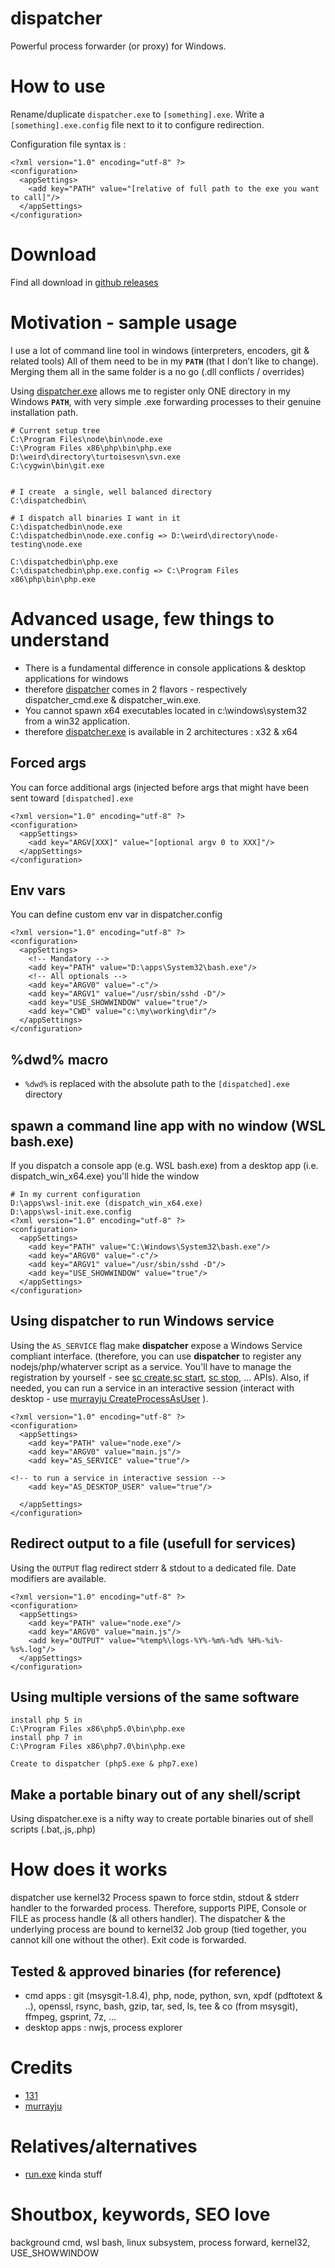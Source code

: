 dispatcher
==========
Powerful process forwarder (or proxy) for Windows.

# How to use
Rename/duplicate `dispatcher.exe` to `[something].exe`.
Write a `[something].exe.config` file next to it to configure redirection.

Configuration file syntax is :
```
<?xml version="1.0" encoding="utf-8" ?>
<configuration>
  <appSettings>
    <add key="PATH" value="[relative of full path to the exe you want to call]"/>
  </appSettings>
</configuration>
```

# Download
Find all download in [github releases](https://github.com/131/dispatcher/releases)


# Motivation  - sample usage
I use a lot of command line tool in windows (interpreters, encoders, git & related tools)
All of them need to be in my **`PATH`** (that I don’t like to change).
Merging them all in the same folder is a no go (.dll conflicts / overrides)

Using [dispatcher.exe](https://github.com/131/dispatcher) allows me to register only ONE directory in my Windows **`PATH`**, with very simple .exe forwarding processes to their genuine installation path.

```
# Current setup tree
C:\Program Files\node\bin\node.exe
C:\Program Files x86\php\bin\php.exe
D:\weird\directory\turtoisesvn\svn.exe
C:\cygwin\bin\git.exe
  

# I create  a single, well balanced directory
C:\dispatchedbin\

# I dispatch all binaries I want in it
C:\dispatchedbin\node.exe
C:\dispatchedbin\node.exe.config => D:\weird\directory\node-testing\node.exe

C:\dispatchedbin\php.exe
C:\dispatchedbin\php.exe.config => C:\Program Files x86\php\bin\php.exe
```

# Advanced usage, few things to understand
* There is a fundamental difference in console applications  & desktop applications for windows
* therefore [dispatcher](https://github.com/131/dispatcher) comes in 2 flavors - respectively dispatcher_cmd.exe &  dispatcher_win.exe.
* You cannot spawn x64 executables located in c:\windows\system32 from a win32 application.
* therefore [dispatcher.exe](https://github.com/131/dispatcher) is available in 2 architectures : x32 & x64

## Forced args
You can force additional args (injected before args that might have been sent toward `[dispatched].exe`
``` (node.exe.config)
<?xml version="1.0" encoding="utf-8" ?>
<configuration>
  <appSettings>
    <add key="ARGV[XXX]" value="[optional argv 0 to XXX]"/>
  </appSettings>
</configuration>
```
    


## Env vars
You can define custom env var in dispatcher.config
``` (node.exe.config)
<?xml version="1.0" encoding="utf-8" ?>
<configuration>
  <appSettings>
    <!-- Mandatory -->
    <add key="PATH" value="D:\apps\System32\bash.exe"/>
    <!-- All optionals -->
    <add key="ARGV0" value="-c"/>
    <add key="ARGV1" value="/usr/sbin/sshd -D"/>
    <add key="USE_SHOWWINDOW" value="true"/>
    <add key="CWD" value="c:\my\working\dir"/>
  </appSettings>
</configuration>
```
## %dwd% macro
* `%dwd%` is replaced with the absolute path to the `[dispatched].exe` directory



## spawn a command line app with no window (WSL bash.exe)
If you dispatch a console app (e.g. WSL bash.exe) from a desktop app (i.e. dispatch_win_x64.exe) you'll hide the window

```
# In my current configuration
D:\apps\wsl-init.exe (dispatch_win_x64.exe)
D:\apps\wsl-init.exe.config 
<?xml version="1.0" encoding="utf-8" ?>
<configuration>
  <appSettings>
    <add key="PATH" value="C:\Windows\System32\bash.exe"/>
    <add key="ARGV0" value="-c"/>
    <add key="ARGV1" value="/usr/sbin/sshd -D"/>
    <add key="USE_SHOWWINDOW" value="true"/>
  </appSettings>
</configuration>
```

## Using dispatcher to run Windows service
Using the `AS_SERVICE` flag make **dispatcher** expose a Windows Service compliant interface. (therefore, you can use **dispatcher** to register any nodejs/php/whaterver script as a service. You'll have to manage the registration by yourself - see [sc create](https://docs.microsoft.com/en-us/windows-server/administration/windows-commands/sc-create),[sc start](https://docs.microsoft.com/en-us/windows-server/administration/windows-commands/sc-start), [sc stop](https://docs.microsoft.com/en-us/windows-server/administration/windows-commands/sc-stop), ... APIs). Also, if needed, you can run a service in an interactive session (interact with desktop - use [murrayju CreateProcessAsUser](https://github.com/murrayju/CreateProcessAsUser) ).


```
<?xml version="1.0" encoding="utf-8" ?>
<configuration>
  <appSettings>
    <add key="PATH" value="node.exe"/>
    <add key="ARGV0" value="main.js"/>
    <add key="AS_SERVICE" value="true"/>

<!-- to run a service in interactive session -->
    <add key="AS_DESKTOP_USER" value="true"/>

  </appSettings>
</configuration>
```

## Redirect output to a file (usefull for services)
Using the `OUTPUT` flag redirect stderr & stdout to a dedicated file. Date modifiers are available.
```
<?xml version="1.0" encoding="utf-8" ?>
<configuration>
  <appSettings>
    <add key="PATH" value="node.exe"/>
    <add key="ARGV0" value="main.js"/>
    <add key="OUTPUT" value="%temp%\logs-%Y%-%m%-%d% %H%-%i%-%s%.log"/>
  </appSettings>
</configuration>
```



## Using multiple versions of the same software
```
install php 5 in 
C:\Program Files x86\php5.0\bin\php.exe
install php 7 in
C:\Program Files x86\php7.0\bin\php.exe

Create to dispatcher (php5.exe & php7.exe)
```

## Make a portable binary out of any shell/script 
Using dispatcher.exe is a nifty way to create portable binaries out of shell scripts (.bat,.js,.php)


# How does it works
dispatcher use kernel32 Process spawn to force stdin, stdout & stderr handler to the forwarded process. Therefore, supports PIPE, Console or FILE as process handle (& all others handler). The dispatcher & the underlying process are bound to kernel32 Job group (tied together, you cannot kill one without the other). Exit code is forwarded.


## Tested & approved binaries (for reference)

* cmd apps : git (msysgit-1.8.4), php, node, python, svn, xpdf (pdftotext & ..), openssl, rsync, bash, gzip, tar, sed, ls, tee & co (from msysgit), ffmpeg, gsprint, 7z, ...
* desktop apps : nwjs, process explorer


# Credits
* [131](https://github.com/131)
* [murrayju](https://github.com/murrayju/CreateProcessAsUser)

# Relatives/alternatives
* [run.exe](http://www.straightrunning.com/projectrun.php) kinda stuff

# Shoutbox, keywords, SEO love
background cmd, wsl bash, linux subsystem, process forward, kernel32, USE_SHOWWINDOW



